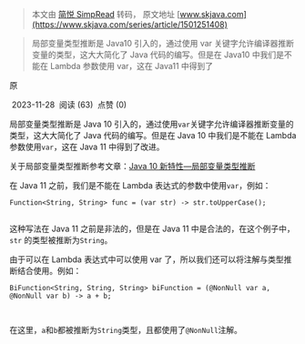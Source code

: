 > 本文由 [简悦 SimpRead](http://ksria.com/simpread/) 转码， 原文地址 [www.skjava.com](https://www.skjava.com/series/article/1501251408)

> 局部变量类型推断是 Java10 引入的，通过使用 var 关键字允许编译器推断变量的类型，这大大简化了 Java 代码的编写。但是在 Java10 中我们是不能在 Lambda 参数使用 var，这在 Java11 中得到了

原

 2023-11-28  阅读 (63)  点赞 (0)

局部变量类型推断是 Java 10 引入的，通过使用`var`关键字允许编译器推断变量的类型，这大大简化了 Java 代码的编写。但是在 Java 10 中我们是不能在 Lambda 参数使用`var`，这在 Java 11 中得到了改进。

关于局部变量类型推断参考文章：[Java 10 新特性—局部变量类型推断](https://www.skjava.com/series/article/www.skjava.com)

在 Java 11 之前，我们是不能在 Lambda 表达式的参数中使用`var`，例如：

```
Function<String, String> func = (var str) -> str.toUpperCase();


```

这种写法在 Java 11 之前是非法的，但是在 Java 11 中是合法的，在这个例子中，`str` 的类型被推断为`String`。

由于可以在 Lambda 表达式中可以使用 var 了，所以我们还可以将注解与类型推断结合使用。例如：

```
BiFunction<String, String, String> biFunction = (@NonNull var a, @NonNull var b) -> a + b;



```

在这里，`a`和`b`都被推断为`String`类型，且都使用了`@NonNull`注解。